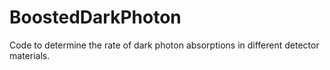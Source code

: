 # BoostedDarkPhoton
Code to determine the rate of dark photon absorptions in different detector materials.
